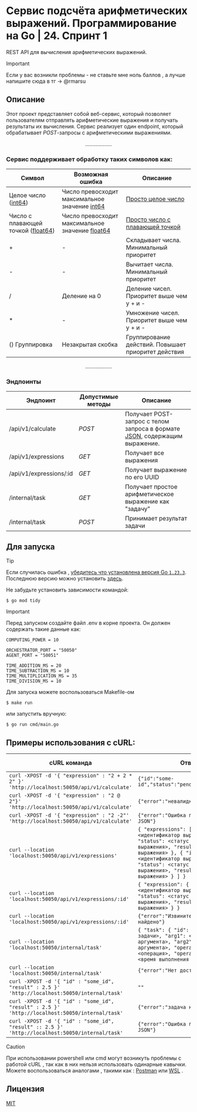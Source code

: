 # Сервис подсчёта арифметических выражений. Программирование на Go | 24. Спринт 1
REST API для вычисления арифметических выражений.
> [!IMPORTANT]
>  Если у вас возникли проблемы - не ставьте мне ноль баллов , а лучше напишите сюда в тг -> @rmarsu

## Описание
Этот проект представляет собой веб-сервис, который позволяет пользователям отправлять арифметические выражения и получать результаты их вычисления. Сервис реализует один endpoint, который обрабатывает *POST*-запросы с арифметическими выражениями.
  
<div align="center">
  ..................
</div>

### Сервис поддерживает обработку таких символов как:
| Символ | Возможная ошибка | Описание |
| --- | --- | --- |
| Целое число ([int64](https://pkg.go.dev/builtin#int64)) | Число превосходит максимальное значение [int64](https://pkg.go.dev/builtin#int64) | [Просто целое число](https://ru.wikipedia.org/wiki/%D0%A6%D0%B5%D0%BB%D0%BE%D0%B5_%D1%87%D0%B8%D1%81%D0%BB%D0%BE)|
| Число с плавающей точкой ([float64](https://pkg.go.dev/builtin#float64))| Число превосходит максимальное значение [float64](https://pkg.go.dev/builtin#float64) | [Просто число с плавающей точкой](https://ru.wikipedia.org/wiki/%D0%A7%D0%B8%D1%81%D0%BB%D0%BE_%D1%81_%D0%BF%D0%BB%D0%B0%D0%B2%D0%B0%D1%8E%D1%89%D0%B5%D0%B9_%D0%B7%D0%B0%D0%BF%D1%8F%D1%82%D0%BE%D0%B9)|
| + | - | Складывает числа. Минимальный приоритет|
| - | - | Вычитает числа. Минимальный приоритет |
| / | Деление на 0 | Деление чисел. Приоритет выше чем у + и - |
| * | - | Умножение чисел. Приоритет выше чем у + и - |
| () Группировка | Незакрытая скобка | Группирование действий. Повышает приоритет действия |

<div align="center">
  ..................
</div>

### Эндпоинты
| Эндпоинт | Допустимые методы | Описание |
| --- | --- | --- |
| /api/v1/calculate | *POST* | Получает POST-запрос c телом запроса в формате [JSON](https://ru.wikipedia.org/wiki/JSON), содержащим выражение. |
| /api/v1/expressions | *GET* | Получает все выражения |
| /api/v1/expressions/:id | *GET* | Получает выражение по его UUID |
| /internal/task | *GET* | Получает простое арифметическое выражение как "задачу" |
| /internal/task | *POST* | Принимает результат задачи |



## Для запуска
> [!TIP]
> Если случилась ошибка ,  <ins>убедитесь что установлена версия Go `1.23.3`</ins>.
> Последнюю версию можно установить [здесь](https://go.dev/dl/).

Не забудьте установить зависимости командой:
```shell
$ go mod tidy
```
> [!IMPORTANT]
> Перед запуском создайте файл .env в корне проекта. Он должен содержать такие данные как:
> ```
> COMPUTING_POWER = 10
>
> ORCHESTRATOR_PORT = "50050"
> AGENT_PORT = "50051"
>
> TIME_ADDITION_MS = 20
> TIME_SUBTRACTION_MS = 10
> TIME_MULTIPLICATION_MS = 35
> TIME_DIVISION_MS = 10
> ```

Для запуска можете воспользоваться Makefile-ом
```shell
$ make run
```
или запустить вручную:
```shell
$ go run cmd/main.go
```

## Примеры использования с cURL:

| cURL команда                                   | Ответ                                     | *HTTP* код
|------------------------------------------------|-------------------------------------------| ----------------------------- |
| ```curl -XPOST -d '{ "expression" : "2 + 2 * 2" }' 'http://localhost:50050/api/v1/calculate'```  | ```{"id":"some-id","status":"pending","result":0} ``` | 201 |
| ```curl -XPOST -d '{ "expression" : "2 @ 2"}' 'http://localhost:50050/api/v1/calculate'``` | ```{"error":"невалидное выражение"}```|422|
| ```curl -XPOST -d '{ "expression" : "2 -2"' 'http://localhost:50050/api/v1/calculate'``` | ```{"error":"Ошибка при парсинге JSON"}```|400|
| ```curl --location 'localhost:50050/api/v1/expressions'``` | ```{ "expressions": [ { "id": <идентификатор выражения>, "status": <статус вычисления выражения>, "result": <результат выражения> }, { "id": <идентификатор выражения>, "status": <статус вычисления выражения>, "result": <результат выражения> } ] }``` | 200 |
| ```curl --location 'localhost:50050/api/v1/expressions/:id'``` | ```{ "expression": { "id": <идентификатор выражения>, "status": <статус вычисления выражения>, "result": <результат выражения> } }``` | 200 |
| ```curl --location 'localhost:50050/api/v1/expressions/:id'``` | ```{"error":"Извините, выражение не найдено"}```  | 404 |
| ```curl --location 'localhost:50050/internal/task'``` |  ```{ "task": { "id": <идентификатор задачи>, "arg1": <имя первого аргумента>, "arg2": <имя второго аргумента>, "operation": <операция>, "operation_time": <время выполнения операции> } }``` | 200 |
| ```curl --location 'localhost:50050/internal/task'``` |  ```{"error":"Нет доступных задач"}``` | 404 |
| ```curl -XPOST -d '{ "id" : "some_id", "result" : 2.5 }' 'http://localhost:50050/internal/task' ```| ```""```| 200 |
| ```curl -XPOST -d '{ "id" : "some_id", "result" : 2.5 }' 'http://localhost:50050/internal/task' ```| ```{"error":"задача не найдена"}```| 404 |
| ```curl -XPOST -d '{ "id" : "some_id", "result" :: 2.5 }' 'http://localhost:50050/internal/task' ```| ```{"error":"Ошибка при парсинге JSON"}```| 400 |



> [!CAUTION]
> При использовании powershell или cmd могут возникуть проблемы с работой cURL , так как в них нельзя использовать одинарные кавычки. Можете воспользоваться аналогами , такими как : [Postman](https://www.postman.com/) или [WSL](https://en.wikipedia.org/wiki/Windows_Subsystem_for_Linux) . 

## Лицензия
[MIT](LICENSE)




